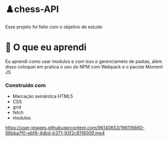 # ♟️chess-API
 
 Esse projeto foi feito com o objetivo de estudo

# 📘 O que eu aprendi 

Eu aprendi como usar modulos e com isso o gerenciameto de pastas, além disso coloquei em pratica o uso do NPM com Webpack e o pacote Moment JS 

### Construido com 

- Marcação semântica HTML5
- CSS
- grid
- fetch
- modulos


https://user-images.githubusercontent.com/96140653/166116660-96bba7f0-ebf8-4dbd-b371-93f2c8116009.mp4


